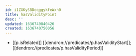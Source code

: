 ```yaml
---
id: i1ZGKySBDcqggykfeWxh0
title: hasValidityPoint
desc: ''
updated: 1636740840426
created: 1636740750056
---
```




- [[p.isRelated]] [[dendron://predicates/p.hasValidityStart]]; [[dendron://predicates/p.hasValidityPeriod]]
